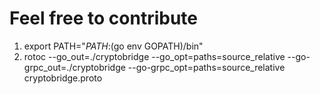 # Feel free to contribute
1. export PATH="$PATH:$(go env GOPATH)/bin"
2. rotoc --go_out=./cryptobridge --go_opt=paths=source_relative --go-grpc_out=./cryptobridge --go-grpc_opt=paths=source_relative cryptobridge.proto
